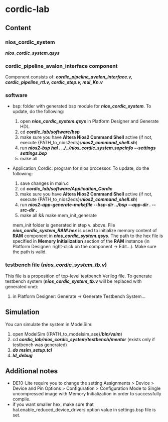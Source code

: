 # cordic-lab

## Content

### __nios_cordic_system__
__*nios_cordic_system.qsys*__

### __cordic_pipeline_avalon_interface__ component

Component consists of: __*cordic_pipeline_avalon_interface.v, cordic_pipeline_rtl.v, cordic_step.v,	mul_Kn.v*__

### software
- bsp: folder with generated bsp module for __*nios_cordic_system*__. To update, do the following:
  1. open __*nios_cordic_system.qsys*__ in Platform Designer and Generate HDL. 
  2. cd __*cordic_lab/software/bsp*__ 
  3. make sure you have __Altera Nios2 Command Shell__ active (if not, execute {PATH_to_nios2eds}/__*nios2_command_shell.sh*__)
  4. run __*nios2-bsp hal . ../../nios_cordic_system.sopcinfo --settings settings.bsp*__
  5. make all

- Application_Cordic: program for nios processor. To update, do the following:
  1. save changes in main.c
  2. cd __*cordic_lab/software/Application_Cordic*__ 
  3. make sure you have __Altera Nios2 Command Shell__ active (if not, execute {PATH_to_nios2eds}/__*nios2_command_shell.sh*__)
  4. run __*nios2-app-generate-makefile --bsp-dir ../bsp --app-dir . --src-dir .*__
  5. make all && make mem_init_generate
  
  mem_init folder is generated in step v. above. File __*nios_cordic_system_RAM.hex*__ is used to initialize memory content of __RAM__ component in __*nios_cordic_system.qsys*__. 
  The path to the hex file is specified in __Memory Initialization__ section of the __RAM__ instance (in Platform Designer: right-click on the component -> Edit...). Make sure the path is valid.
  
### testbench file (__*nios_cordic_system_tb.v*__)
This file is a proposition of top-level testbench Verilog file. To generate testbench system (__*nios_cordic_system_tb.v*__ will be replaced with generated one):
  1. in Platform Designer: Generate -> Generate Testbench System...

## Simulation

You can simulate the system in ModelSim:
1. open ModelSim ({PATH_to_modelsim_ase}/__*bin/vsim*__)
2. cd __*cordic_lab/nios_cordic_system/testbench/mentor*__ (exists only if testbench was generated)
3. __*do msim_setup.tcl*__
4. __*ld_debug*__

## Additional notes

- DE10-Lite require you to change the setting Assignments >
Device > Device and Pin Options > Configuration > Configuration Mode to Single uncompressed image
with Memory Initialization in order to successfully compile.
- if you want smaller hex, make sure that hal.enable_reduced_device_drivers option value in settings.bsp file is set.
